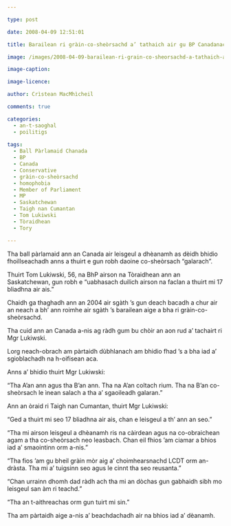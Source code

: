 ```yaml
---

type: post

date: 2008-04-09 12:51:01

title: Barailean ri gràin-co-sheòrsachd a’ tathaich air gu BP Canadanach

image: /images/2008-04-09-barailean-ri-grain-co-sheorsachd-a-tathaich-air-gu-bp-canadanach.jpg

image-caption:

image-licence:

author: Crìstean MacMhìcheil

comments: true

categories:
  - an-t-saoghal
  - poilitigs
  
tags:
  - Ball Pàrlamaid Chanada
  - BP
  - Canada
  - Conservative
  - gràin-co-sheòrsachd
  - homophobia
  - Member of Parliament
  - MP
  - Saskatchewan
  - Taigh nan Cumantan
  - Tom Lukiwski
  - Tòraidhean
  - Tory

---
```


Tha ball pàrlamaid ann an Canada air leisgeul a dhèanamh as dèidh bhidio fhoillseachadh anns a thuirt e gun robh daoine co-sheòrsach &#8220;galarach&#8221;.

<!--more-->

Thuirt Tom Lukiwski, 56, na BhP airson na Tòraidhean ann an Saskatchewan, gun robh e &#8220;uabhasach duilich airson na faclan a thuirt mi 17 bliadhna air ais.&#8221;

Chaidh ga thaghadh ann an 2004 air sgàth &#8217;s gun deach bacadh a chur air an neach a bh&#8217; ann roimhe air sgàth &#8217;s barailean aige a bha ri gràin-co-sheòrsachd.

Tha cuid ann an Canada a-nis ag ràdh gum bu chòir an aon rud a&#8217; tachairt ri Mgr Lukiwski.

Lorg neach-obrach am pàrtaidh dùbhlanach am bhidio fhad &#8217;s a bha iad a&#8217; sgioblachadh na h-oifisean aca.

Anns a&#8217; bhidio thuirt Mgr Lukiwski:

&#8220;Tha A&#8217;an ann agus tha B&#8217;an ann. Tha na A&#8217;an coltach rium. Tha na B&#8217;an co-sheòrsach le ìnean salach a tha a&#8217; sgaoileadh galaran.&#8221;

Ann an òraid ri Taigh nan Cumantan, thuirt Mgr Lukiwski:

&#8220;Ged a thuirt mi seo 17 bliadhna air ais, chan e leisgeul a th&#8217; ann an seo.&#8221;

&#8220;Tha mi airson leisgeul a dhèanamh ris na càirdean agus na co-obraichean agam a tha co-sheòrsach neo leasbach. Chan eil fhios &#8217;am ciamar a bhios iad a&#8217; smaointinn orm a-nis.&#8221;

&#8220;Tha fios &#8217;am gu bheil gràin mòr aig a&#8217; choimhearsnachd LCDT orm an-dràsta. Tha mi a&#8217; tuigsinn seo agus le cinnt tha seo reusanta.&#8221;

&#8220;Chan urrainn dhomh dad ràdh ach tha mi an dòchas gun gabhaidh sibh mo leisgeul san àm ri teachd.&#8221;

&#8220;Tha an t-aithreachas orm gun tuirt mi sin.&#8221;

Tha am pàrtaidh aige a-nis a&#8217; beachdachadh air na bhios iad a&#8217; dèanamh.
